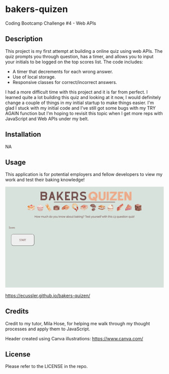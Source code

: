 # bakers-quizen
Coding Bootcamp Challenge #4 - Web APIs

## Description

This project is my first attempt at building a online quiz using web APIs. The quiz prompts you through question, has a timer, and allows you to input your initials to be logged on the top scores list. The code includes:

- A timer that decrements for each wrong answer. 
- Use of local storage.
- Responsive classes for correct/incorrect answers. 

I had a more difficult time with this project and it is far from perfect. I learned quite a lot building this quiz and looking at it now, I would definitely change a couple of things in my initial startup to make things easier. I'm glad I stuck with my initial code and I've still got some bugs with my TRY AGAIN function but I'm hoping to revisit this topic when I get more reps with JavaScript and Web APIs under my belt.   


## Installation

NA


## Usage

This application is for potential employers and fellow developers to view my work and test their baking knowledge!

![Website Sample](./assets/photos/website-screenshot.png)

https://ecussler.github.io/bakers-quizen/


## Credits

Credit to my tutor, Mila Hose, for helping me walk through my thought processes and apply them to JavaScript.  

Header created using Canva illustrations: https://www.canva.com/



## License

Please refer to the LICENSE in the repo. 
